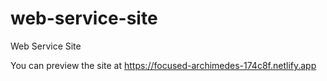 # web-service-site
Web Service Site

You can preview the site at https://focused-archimedes-174c8f.netlify.app
